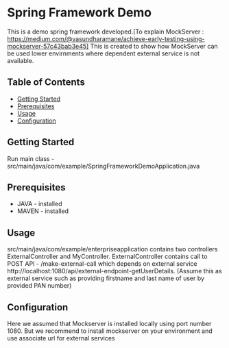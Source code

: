 # Spring Framework Demo

This is a demo spring framework developed.[To explain MockServer : https://medium.com/@vasundharamane/achieve-early-testing-using-mockserver-57c43bab3e45]
This is created to show how MockServer can be used lower envirnments where dependent external service is not available.

## Table of Contents

- [Getting Started](#getting-started)
- [Prerequisites](#prerequisites)
- [Usage](#usage)
- [Configuration](#configuration)

## Getting Started
Run main class -  src/main/java/com/example/SpringFrameworkDemoApplication.java

## Prerequisites
- JAVA  - installed
- MAVEN  -  installed

## Usage
src/main/java/com/example/enterpriseapplication contains two controllers ExternalController and MyController.
ExternalController contains call to POST API - /make-external-call which depends on external service http://localhost:1080/api/external-endpoint-getUserDetails.
(Assume this as external service such as providing firstname and last name of user by provided PAN number)

## Configuration
Here we assumed that Mockserver is installed locally using port number 1080.
But we recommend to install mockserver on your environment and use associate url for external services
